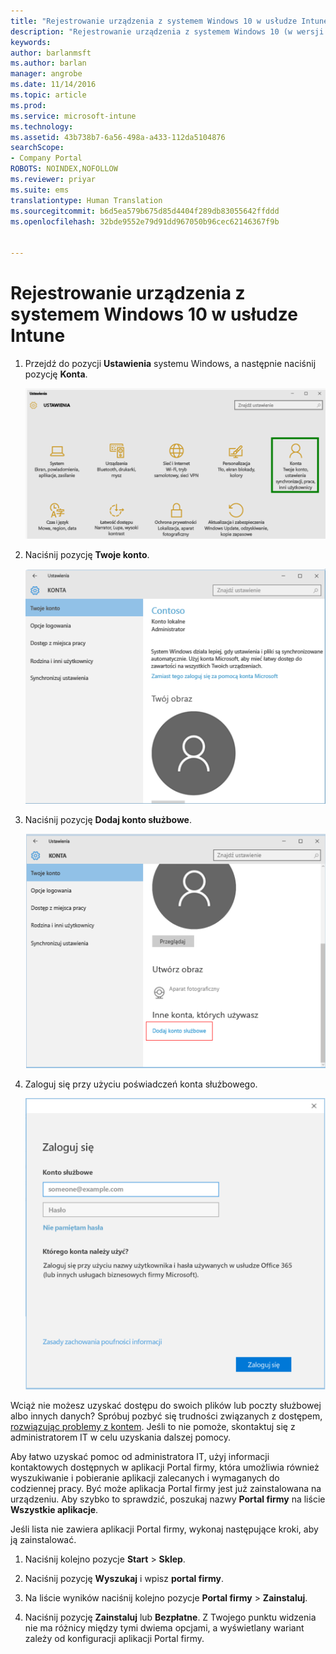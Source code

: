 ```yaml
---
title: "Rejestrowanie urządzenia z systemem Windows 10 w usłudze Intune | Microsoft Docs"
description: "Rejestrowanie urządzenia z systemem Windows 10 (w wersji 1511) w usłudze Intune"
keywords: 
author: barlanmsft
ms.author: barlan
manager: angrobe
ms.date: 11/14/2016
ms.topic: article
ms.prod: 
ms.service: microsoft-intune
ms.technology: 
ms.assetid: 43b738b7-6a56-498a-a433-112da5104876
searchScope:
- Company Portal
ROBOTS: NOINDEX,NOFOLLOW
ms.reviewer: priyar
ms.suite: ems
translationtype: Human Translation
ms.sourcegitcommit: b6d5ea579b675d85d4404f289db83055642ffddd
ms.openlocfilehash: 32bde9552e79d91dd967050b96cec62146367f9b


---
```


# <a name="enroll-your-windows-10-device-in-intune"></a>Rejestrowanie urządzenia z systemem Windows 10 w usłudze Intune

1.  Przejdź do pozycji **Ustawienia** systemu Windows, a następnie naciśnij pozycję **Konta**.

    ![Przejdź do pozycji Ustawienia i Konta](./media/W10-enroll-1-settings-accounts.png)

2.  Naciśnij pozycję **Twoje konto**.

    ![Naciśnij pozycję Twoje konto](./media/W10-enroll-2-accounts-your-account.png)

3.  Naciśnij pozycję **Dodaj konto służbowe**.

    ![Naciśnij pozycję Dodaj konto służbowe](./media/w10-enroll-3-add-work-school-acct.png)

4.  Zaloguj się przy użyciu poświadczeń konta służbowego.

    ![sign-in](./media/W10-enroll-4-sign-in.png)

Wciąż nie możesz uzyskać dostępu do swoich plików lub poczty służbowej albo innych danych? Spróbuj pozbyć się trudności związanych z dostępem, [rozwiązując problemy z kontem](troubleshoot-your-windows-10-device-windows.md#troubleshooting-steps-to-follow-if-you-see-your-account). Jeśli to nie pomoże, skontaktuj się z administratorem IT w celu uzyskania dalszej pomocy.

Aby łatwo uzyskać pomoc od administratora IT, użyj informacji kontaktowych dostępnych w aplikacji Portal firmy, która umożliwia również wyszukiwanie i pobieranie aplikacji zalecanych i wymaganych do codziennej pracy. Być może aplikacja Portal firmy jest już zainstalowana na urządzeniu. Aby szybko to sprawdzić, poszukaj nazwy __Portal firmy__ na liście __Wszystkie aplikacje__.

Jeśli lista nie zawiera aplikacji Portal firmy, wykonaj następujące kroki, aby ją zainstalować.

1.  Naciśnij kolejno pozycje **Start** &gt; **Sklep**.

2.  Naciśnij pozycję **Wyszukaj** i wpisz **portal firmy**.

3.  Na liście wyników naciśnij kolejno pozycje **Portal firmy** &gt; **Zainstaluj**.

4.  Naciśnij pozycję **Zainstaluj** lub **Bezpłatne**. Z Twojego punktu widzenia nie ma różnicy między tymi dwiema opcjami, a wyświetlany wariant zależy od konfiguracji aplikacji Portal firmy.



<!--HONumber=Dec16_HO2-->


